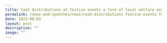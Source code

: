 ```yaml
---
title: Cash distributions at festive events a form of local welfare assistance
permalink: /news-and-speeches/news/cash-distributions-festive-events-form-of-local-welfare-assistance/
date: 2023-08-03
layout: post
description: ""
image: ""
---
```

